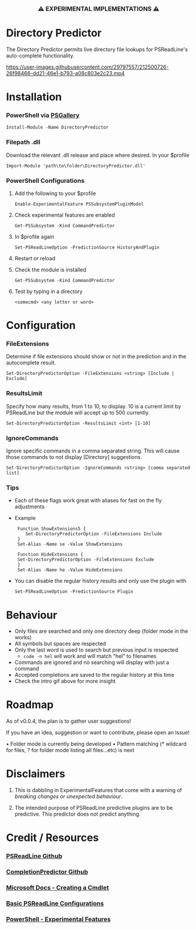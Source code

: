 ### <p align="center">⚠️ EXPERIMENTAL IMPLEMENTATIONS ⚠️</p>

# Directory Predictor

The Directory Predictor permits live directory file lookups for PSReadLine's auto-complete functionality. 

https://user-images.githubusercontent.com/29797557/212500726-26f98466-dd21-46e1-b793-a08c803e2c23.mp4

# Installation

### PowerShell via [PSGallery](https://www.powershellgallery.com/packages/DirectoryPredictor/)

```Install-Module -Name DirectoryPredictor```

### Filepath .dll

Download the relevant .dll release and place where desired. In your $profile

```Import-Module 'path\to\folder\DirectoryPredictor.dll'```

### PowerShell Configurations

1. Add the following to your $profile

   ```Enable-ExperimentalFeature PSSubsystemPluginModel```

2. Check experimental features are enabled
   
   ```Get-PSSubsystem -Kind CommandPredictor```

3. In $profile again
   
   ```Set-PSReadLineOption -PredictionSource HistoryAndPlugin```


4. Restart or reload

5. Check the module is installed
   
   ```Get-PSSubsystem -Kind CommandPredictor```

6. Test by typing in a directory
   
   ```<somecmd> <any letter or word>```

# Configuration

### FileExtensions
Determine if file extensions should show or not in the prediction and in the autocomplete result.
  
```Set-DirectoryPredictorOption -FileExtensions <string> [Include | Exclude]```

### ResultsLimit
Specify how many results, from 1 to 10, to display. 10 is a current limit by PSReadLine but the module will accept up to 500 currently.

```Set-DirectoryPredictorOption -ResultsLimit <int> [1-10]```

### IgnoreCommands
Ignore specific commands in a comma separated string. This will cause those commands to not display [Directory] suggestions.

```Set-DirectoryPredictorOption -IgnoreCommands <string> [comma separated list]```

### Tips
* Each of these flags work great with aliases for fast on the fly adjustments
* Example
  ```
   Function ShowExtensions5 {
      Set-DirectoryPredictorOption -FileExtensions Include
   }
   Set-Alias -Name se -Value ShowExtensions

   Function HideExtensions {
   Set-DirectoryPredictorOption -FileExtensions Exclude
   }
   Set-Alias -Name he -Value HideExtensions
   ```

* You can disable the regular history results and only use the plugin with
  
  ```Set-PSReadLineOption -PredictionSource Plugin```

# Behaviour

- Only files are searched and only one directory deep (folder mode in the works)
- All symbols but spaces are respected
- Only the last word is used to search but previous input is respected
  - ```code -n hel``` will work and will match "hel" to filenames
- Commands are ignored and no searching will display with just a command
- Accepted completions are saved to the regular history at this time
- Check the intro gif above for more insight

# Roadmap

As of v0.0.4, the plan is to gather user suggestions!

If you have an idea, suggestion or want to contribute, please open an Issue!

• Folder mode is currently being developed
• Pattern matching (* wildcard for files, ? for folder mode listing all files...etc) is next

# Disclaimers

1. This is dabbling in ExperimentalFeatures that come with a warning of *breaking changes* or *unexpected behaviour*.

2. The intended purpose of PSReadLine predictive plugins are to be predictive. This predictor does not predict anything.

# Credit / Resources
### [PSReadLine Github](https://github.com/PowerShell/PSReadLine)

### [CompletionPredictor Github](https://github.com/PowerShell/CompletionPredictor)

### [Microsoft Docs - Creating a Cmdlet](https://learn.microsoft.com/en-us/powershell/scripting/developer/cmdlet/creating-a-cmdlet-to-access-a-data-store?view=powershell-7.3)

### [Basic PSReadLine Configurations](https://jdhitsolutions.com/blog/powershell/8969/powershell-predicting-with-style/)

### [PowerShell - Experimental Features](https://learn.microsoft.com/en-us/powershell/scripting/learn/experimental-features?view=powershell-7.3)
